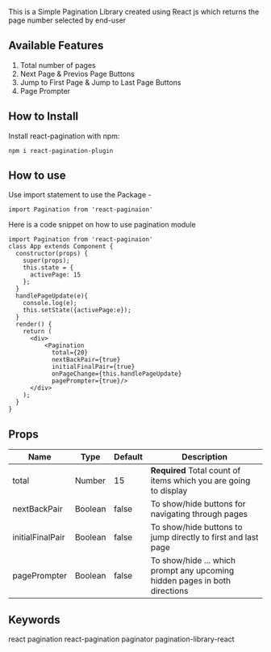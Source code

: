 This is a Simple Pagination Library created using React js which returns the page number selected by end-user

## Available Features

1. Total number of pages 
2. Next Page & Previos Page Buttons
3. Jump to First Page & Jump to Last Page Buttons
4. Page Prompter

## How to Install

Install react-pagination with npm:

```npm i react-pagination-plugin```

## How to use

Use import statement to use the Package -
```
import Pagination from 'react-paginaion'
```

Here is a code snippet on how to use pagination module

```
import Pagination from 'react-paginaion'
class App extends Component {
  constructor(props) {
    super(props);
    this.state = {
      activePage: 15
    };
  }
  handlePageUpdate(e){
    console.log(e);
    this.setState({activePage:e});
  }
  render() { 
    return (
      <div>
          <Pagination 
            total={20}  
            nextBackPair={true} 
            initialFinalPair={true} 
            onPageChange={this.handlePageUpdate} 
            pagePrompter={true}/>
      </div>
    );
  }
}
```       

## Props

| Name |  Type |  Default | Description |
| --- | --- | --- | --- |
| total | Number | 15 | **Required** Total count of items which you are going to display |
| nextBackPair | Boolean | false | To show/hide buttons for navigating through pages |
| initialFinalPair | Boolean | false | To show/hide buttons to jump directly to first and last page |
| pagePrompter | Boolean | false | To show/hide ... which prompt any upcoming hidden pages in both directions  |


## Keywords
react pagination react-pagination paginator pagination-library-react
